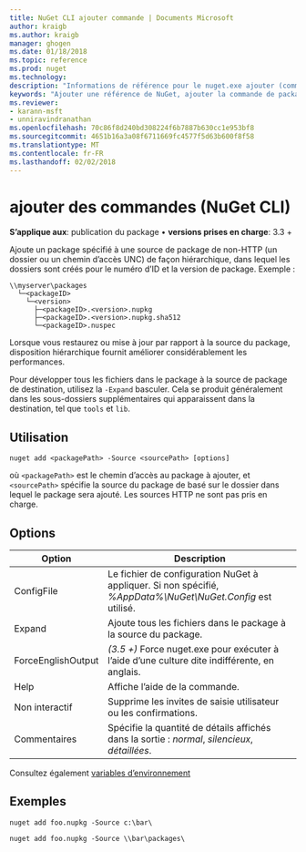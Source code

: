 ```yaml
---
title: NuGet CLI ajouter commande | Documents Microsoft
author: kraigb
ms.author: kraigb
manager: ghogen
ms.date: 01/18/2018
ms.topic: reference
ms.prod: nuget
ms.technology: 
description: "Informations de référence pour le nuget.exe ajouter (commande)"
keywords: "Ajouter une référence de NuGet, ajouter la commande de package"
ms.reviewer:
- karann-msft
- unniravindranathan
ms.openlocfilehash: 70c86f8d240bd308224f6b7887b630cc1e953bf8
ms.sourcegitcommit: 4651b16a3a08f6711669fc4577f5d63b600f8f58
ms.translationtype: MT
ms.contentlocale: fr-FR
ms.lasthandoff: 02/02/2018
---
```

# <a name="add-command-nuget-cli"></a>ajouter des commandes (NuGet CLI)

**S’applique aux**: publication du package &bullet; **versions prises en charge**: 3.3 +

Ajoute un package spécifié à une source de package de non-HTTP (un dossier ou un chemin d’accès UNC) de façon hiérarchique, dans lequel les dossiers sont créés pour le numéro d’ID et la version de package. Exemple :

    \\myserver\packages
      └─<packageID>
        └─<version>
          ├─<packageID>.<version>.nupkg
          ├─<packageID>.<version>.nupkg.sha512
          └─<packageID>.nuspec

Lorsque vous restaurez ou mise à jour par rapport à la source du package, disposition hiérarchique fournit améliorer considérablement les performances.

Pour développer tous les fichiers dans le package à la source de package de destination, utilisez la `-Expand` basculer. Cela se produit généralement dans les sous-dossiers supplémentaires qui apparaissent dans la destination, tel que `tools` et `lib`.

## <a name="usage"></a>Utilisation

```cli
nuget add <packagePath> -Source <sourcePath> [options]
```

où `<packagePath>` est le chemin d’accès au package à ajouter, et `<sourcePath>` spécifie la source du package de basé sur le dossier dans lequel le package sera ajouté. Les sources HTTP ne sont pas pris en charge.

## <a name="options"></a>Options

| Option | Description |
| --- | --- |
| ConfigFile | Le fichier de configuration NuGet à appliquer. Si non spécifié, *%AppData%\NuGet\NuGet.Config* est utilisé.| 
| Expand | Ajoute tous les fichiers dans le package à la source du package. |
| ForceEnglishOutput | *(3.5 +)*  Force nuget.exe pour exécuter à l’aide d’une culture dite indifférente, en anglais. |
| Help | Affiche l’aide de la commande. |
| Non interactif | Supprime les invites de saisie utilisateur ou les confirmations. |
| Commentaires | Spécifie la quantité de détails affichés dans la sortie : *normal*, *silencieux*, *détaillées*. |

Consultez également [variables d’environnement](cli-ref-environment-variables.md)

## <a name="examples"></a>Exemples

```cli
nuget add foo.nupkg -Source c:\bar\

nuget add foo.nupkg -Source \\bar\packages\
```
